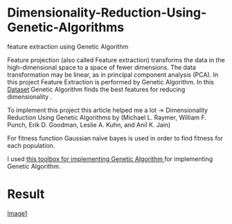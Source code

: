 # Dimensionality-Reduction-Using-Genetic-Algorithms
feature extraction using Genetic Algorithm 
 
Feature projection (also called Feature extraction) transforms the data in the high-dimensional space to a space of fewer dimensions. The data transformation may be linear, as in principal component analysis (PCA). In this project Feature Extraction is performed by Genetic Algorithm. In this [Dataset](https://www.kaggle.com/bestmind/how-to-make-your-auc-equals-1/data ) Genetic Algorithm finds the best features for reducing dimensionality .


To implement this project this article helped me a lot -> Dimensionality Reduction Using Genetic Algorithms by (Michael L. Raymer, William F. Punch, Erik D. Goodman, Leslie A. Kuhn, and Anil K. Jain)

For fitness function Gaussian naïve bayes is used in order to find fitness for each population.

I used [this toolbox for implementing Genetic Algorithm ](https://deap.readthedocs.io/en/master/api/algo.html) for implementing Genetic Algorithm.
# Result

[Image1](https://github.com/sepehrasgarian/Dimensionality-Reduction-Using-Genetic-Algorithms/blob/master/Results/0.3.png)





